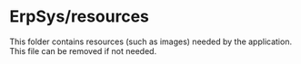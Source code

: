 # ErpSys/resources

This folder contains resources (such as images) needed by the application. This file can
be removed if not needed.
